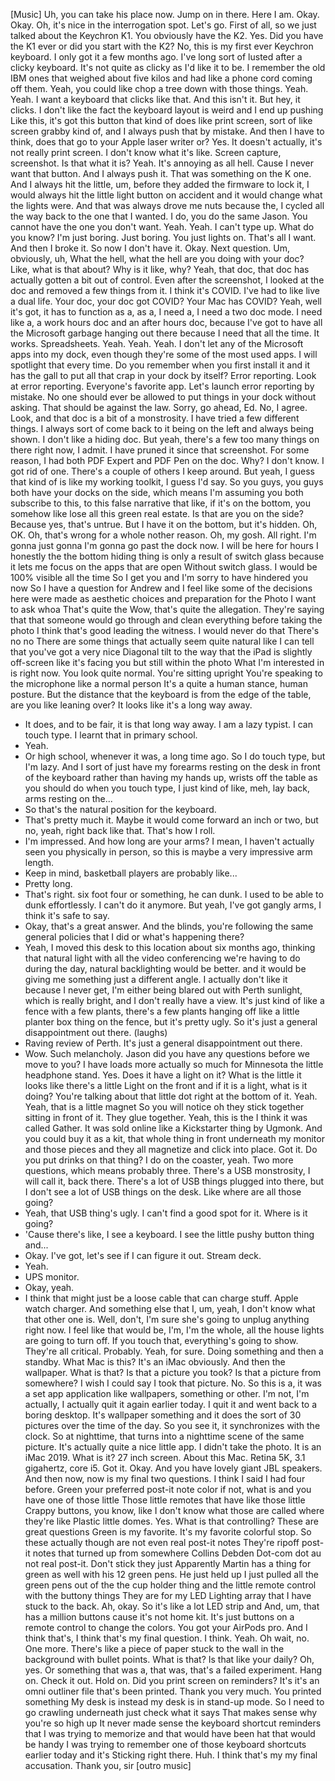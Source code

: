 [Music]
Uh, you can take his place now. Jump on in there.
Here I am. Okay. Okay.
Oh, it's nice in the interrogation spot. Let's go.
First of all, so we just talked about the Keychron K1. You obviously have the K2.
Yes.
Did you have the K1 ever or did you start with the K2?
No, this is my first ever Keychron keyboard. I only got it a few months ago.
I've long sort of lusted after a clicky keyboard.
It's not quite as clicky as I'd like it to be.
I remember the old IBM ones that weighed about five kilos
and had like a phone cord coming off them.
Yeah, you could like chop a tree down with those things.
Yeah. Yeah.
I want a keyboard that clicks like that.
And this isn't it.
But hey, it clicks.
I don't like the fact the keyboard layout is weird and I end up pushing
Like this, it's got this button that kind of does like print screen,
sort of like screen grabby kind of, and I always push that by mistake.
And then I have to think,
does that go to your Apple laser writer or?
Yes. It doesn't actually, it's not really print screen. I don't know what it's like.
Screen capture, screenshot. Is that what it is? Yeah. It's annoying as all hell.
Cause I never want that button. And I always push it.
That was something on the K one. And I always hit the little, um,
before they added the firmware to lock it, I would always hit the little light
button on accident and it would change what the lights were.
And that was always drove me nuts because the,
I cycled all the way back to the one that I wanted. I do, you do the same Jason.
You cannot have the one you don't want. Yeah. Yeah.
I can't type up. What do you know? I'm just boring. Just boring.
You just lights on. That's all I want. And then I broke it. So now I don't have it.
Okay. Next question. Um, obviously, uh,
What the hell, what the hell are you doing with your doc?
Like, what is that about?
Why is it like, why?
Yeah, that doc, that doc has actually gotten a bit out of control.
Even after the screenshot, I looked at the doc and removed a few things from it.
I think it's COVID.
I've had to like live a dual life.
Your doc, your doc got COVID?
Your Mac has COVID?
Yeah, well it's got, it has to function as a, as a, I need a, I need a two doc mode.
I need like a, a work hours doc and an after hours doc, because I've got to have all
the Microsoft garbage hanging out there because I need that all the time.
It works.
Spreadsheets.
Yeah.
Yeah.
Yeah.
I don't let any of the Microsoft apps into my dock, even though they're some of the most
used apps.
I will spotlight that every time.
Do you remember when you first install it and it has the gall to put all that crap in
your dock by itself?
Error reporting.
Look at error reporting.
Everyone's favorite app.
Let's launch error reporting by mistake.
No one should ever be allowed to put things in your dock without asking.
That should be against the law.
Sorry, go ahead, Ed.
No, I agree.
Look, and that doc is a bit of a monstrosity.
I have tried a few different things.
I always sort of come back to it being on the left and always being shown.
I don't like a hiding doc.
But yeah, there's a few too many things on there right now, I admit.
I have pruned it since that screenshot.
For some reason, I had both PDF Expert and PDF Pen on the doc.
Why?
I don't know.
I got rid of one.
There's a couple of others I keep around.
But yeah, I guess that kind of is like my working toolkit, I guess I'd say.
So you guys, you guys both have your docks on the side, which means I'm assuming you both subscribe to this, to this false narrative that like, if it's on the bottom, you somehow like lose all this green real estate.
Is that are you on the side?
Because yes, that's untrue.
But I have it on the bottom, but it's hidden.
Oh, OK.
Oh, that's wrong for a whole nother reason.
Oh, my gosh.
All right.
I'm gonna just gonna I'm gonna go past the dock now. I will be here for hours
I honestly the the bottom hiding thing is only a result of switch glass because it lets me focus on the apps that are open
Without switch glass. I would be 100% visible all the time
So I get you and I'm sorry to have hindered you now
So I have a question for Andrew and I feel like some of the decisions here were made as aesthetic choices and preparation for the
Photo I want to ask whoa
That's quite the Wow, that's quite the allegation. They're saying that that someone would go through and clean everything before taking the photo
I think that's good leading the witness. I would never do that
There's no no
There are some things that actually seem quite natural like I can tell that you've got a very nice
Diagonal tilt to the way that the iPad is slightly off-screen like it's facing you but still within the photo
What I'm interested in is right now. You look quite normal. You're sitting upright
You're speaking to the microphone like a normal person
It's a quite a human stance, human posture.
But the distance that the keyboard is
from the edge of the table, are you like leaning over?
It looks like it's a long way away.
- It does, and to be fair, it is that long way away.
I am a lazy typist.
I can touch type.
I learnt that in primary school.
- Yeah.
- Or high school, whenever it was, a long time ago.
So I do touch type, but I'm lazy.
And I sort of just have my forearms resting
on the desk in front of the keyboard
rather than having my hands up,
wrists off the table as you should do when you touch type,
I just kind of like, meh, lay back, arms resting on the...
- So that's the natural position for the keyboard.
- That's pretty much it.
Maybe it would come forward an inch or two,
but no, yeah, right back like that.
That's how I roll.
- I'm impressed.
And how long are your arms?
I mean, I haven't actually seen you physically in person,
so this is maybe a very impressive arm length.
- Keep in mind, basketball players are probably like...
- Pretty long.
- That's right.
six foot four or something, he can dunk.
I used to be able to dunk effortlessly.
I can't do it anymore.
But yeah, I've got gangly arms, I think it's safe to say.
- Okay, that's a great answer.
And the blinds, you're following the same general policies
that I did or what's happening there?
- Yeah, I moved this desk to this location
about six months ago, thinking that natural light
with all the video conferencing we're having to do
during the day, natural backlighting would be better.
and it would be giving me something just a different angle.
I actually don't like it because I never get,
I'm either being blared out with Perth sunlight,
which is really bright, and I don't really have a view.
It's just kind of like a fence with a few plants,
there's a few plants hanging off
like a little planter box thing on the fence,
but it's pretty ugly.
So it's just a general disappointment out there.
(laughs)
- Raving review of Perth.
It's just a general disappointment out there.
- Wow.
Such melancholy.
Jason did you have any questions before we move to you?
I have loads more actually so much for Minnesota the little headphone stand. Yes. Does it have a light on it?
What is the little it looks like there's a little
Light on the front and if it is a light, what is it doing?
You're talking about that little dot right at the bottom of it. Yeah. Yeah, that is a little magnet
So you will notice oh they stick together sitting in front of it. They glue together. Yeah, this is the
I think it was called Gather.
It was sold online like a Kickstarter thing by Ugmonk.
And you could buy it as a kit, that whole thing in front underneath my monitor and those
pieces and they all magnetize and click into place.
Got it.
Do you put drinks on that thing?
I do on the coaster, yeah.
Two more questions, which means probably three.
There's a USB monstrosity, I will call it, back there.
There's a lot of USB things plugged into there, but I don't see a lot of USB things on the
desk.
Like where are all those going?
- Yeah, that USB thing's ugly.
I can't find a good spot for it.
Where is it going?
- 'Cause there's like, I see a keyboard.
I see the little pushy button thing and...
- Okay.
I've got, let's see if I can figure it out.
Stream deck.
- Yeah.
- UPS monitor.
- Okay, yeah.
- I think that might just be a loose cable
that can charge stuff.
Apple watch charger.
And something else that I, um, yeah, I don't know what that other one is.
Well, don't, I'm sure she's going to unplug anything right now.
I feel like that would be, I'm, I'm the whole, all the house lights are going to turn off.
If you touch that, everything's going to show.
They're all critical.
Probably.
Yeah, for sure.
Doing something and then a standby.
What Mac is this?
It's an iMac obviously.
And then the wallpaper.
What is that?
Is that a picture you took?
Is that a picture from somewhere?
I wish I could say I took that picture.
No.
So this is a, it was a set app application like wallpapers, something or other.
I'm not, I'm actually, I actually quit it again earlier today.
I quit it and went back to a boring desktop.
It's wallpaper something and it does the sort of 30 pictures over the time of the day.
So you see it, it synchronizes with the clock.
So at nighttime, that turns into a nighttime scene of the same picture.
It's actually quite a nice little app.
I didn't take the photo.
It is an iMac 2019.
What is it?
27 inch screen.
About this Mac.
Retina 5K, 3.1 gigahertz, core i5.
Got it.
Okay.
And you have lovely giant JBL speakers.
And then now, now is my final two questions.
I think I said I had four before.
Green your preferred post-it note color if not, what is and you have one of those little
Those little remotes that have like those little
Crappy buttons, you know, like I don't know what those are called where they're like
Plastic little domes. Yes. What is that controlling? These are great questions
Green is my favorite. It's my favorite colorful stop. So these actually though are not even real post-it notes
They're ripoff post-it notes that turned up from somewhere
Collins Debden
Dot-com dot au not real post-it. Don't stick they just
Apparently Martin has a thing for green as well with his 12 green pens. He just held up
I just pulled all the green pens out of the the cup holder thing and the little remote control with the buttony things
They are for my LED
Lighting array that I have stuck to the back. Ah, okay. So it's like a lot LED strip and
And, um, that has a million buttons cause it's not home kit.
It's just buttons on a remote control to change the colors.
You got your AirPods pro.
And I think that's, I think that's my final question.
I think.
Yeah.
Oh wait, no.
One more.
There's like a piece of paper stuck to the wall in the
background with bullet points.
What is that?
Is that like your daily?
Oh, yes.
Or something that was a, that was, that's a failed experiment.
Hang on.
Check it out. Hold on. Did you print screen on reminders?
It's it's an omni outliner file that's been printed. Thank you very much. You printed something
My desk is instead my desk is in stand-up mode. So I need to go crawling underneath just check what it says
That makes sense why you're so high up
It never made sense the keyboard shortcut reminders that I was trying to memorize and that would have been hat that would be handy
I was trying to remember one of those keyboard shortcuts earlier today and it's
Sticking right there. Huh. I think that's my my final accusation. Thank you, sir
[outro music]
